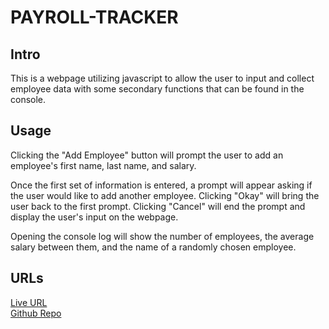 # PAYROLL-TRACKER

## Intro
This is a webpage utilizing javascript to allow the user to input and collect employee data with some secondary functions that can be found in the console.

## Usage
Clicking the "Add Employee" button will prompt the user to add an employee's first name, last name, and salary. 

Once the first set of information is entered, a prompt will appear asking if the user would like to add another employee. Clicking "Okay" will bring the user back to the first prompt. Clicking "Cancel" will end the prompt and display the user's input on the webpage.

Opening the console log will show the number of employees, the average salary between them, and the name of a randomly chosen employee.

## URLs
[Live URL](https://aharper2568.github.io/payroll-tracker/) \
[Github Repo](https://github.com/aharper2568/payroll-tracker)